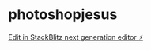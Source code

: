 # photoshopjesus

[Edit in StackBlitz next generation editor ⚡️](https://stackblitz.com/~/github.com/rhkytonic/photoshopjesus)